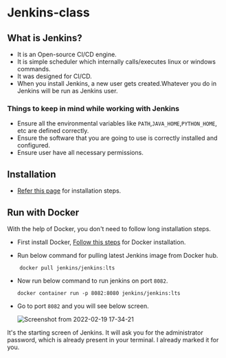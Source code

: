 # Jenkins-class

## What is Jenkins?

- It is an Open-source CI/CD engine.
- It is simple scheduler which internally calls/executes linux or windows commands.
- It was designed for CI/CD.
- When you install Jenkins, a new user gets created.Whatever you do in Jenkins will be run as Jenkins user.

### Things to keep in mind while working with Jenkins

- Ensure all the environmental variables like ``PATH``,``JAVA_HOME``,``PYTHON_HOME``, etc are defined correctly.
- Ensure the software that you are going to use is correctly installed and configured.
- Ensure user have all necessary permissions.

## Installation

- [Refer this page](https://www.jenkins.io/doc/book/installing/) for installation steps.

## Run with Docker

 With the help of Docker, you don't need to follow long installation steps.

- First install Docker, [Follow this steps](https://docs.docker.com/engine/install/) for Docker installation.

- Run below command for pulling latest Jenkins image from Docker hub.

```#docker
    docker pull jenkins/jenkins:lts
```

- Now run below command to run jenkins on port ``8082``.
  
  ```#docker
  docker container run -p 8082:8080 jenkins/jenkins:lts

  ```

- Go to port ``8082`` and you will see below screen.  
  
  ![Screenshot from 2022-02-19 17-34-21](https://user-images.githubusercontent.com/40575397/154800118-5ff9eb6c-9071-4298-bd1a-c50a9c7d4d67.png)

It's the starting screen of Jenkins. It will ask you for the administrator password, which is already present in your terminal. I already marked it for you.





  
  
  
  
